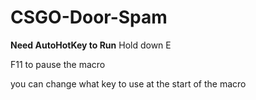 # CSGO-Door-Spam
**Need AutoHotKey to Run**
Hold down E

F11 to pause the macro

you can change what key to use at the start of the macro
